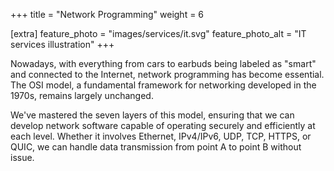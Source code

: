 +++
title = "Network Programming"
weight = 6

[extra]
feature_photo = "images/services/it.svg"
feature_photo_alt = "IT services illustration"
+++

Nowadays, with everything from cars to earbuds being labeled as "smart" and connected to the Internet, network programming has become essential. The OSI model, a fundamental framework for networking developed in the 1970s, remains largely unchanged. 

We've mastered the seven layers of this model, ensuring that we can develop network software capable of operating securely and efficiently at each level. Whether it involves Ethernet, IPv4/IPv6, UDP, TCP, HTTPS, or QUIC, we can handle data transmission from point A to point B without issue.